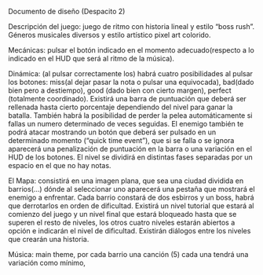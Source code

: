 
Documento de diseño (Despacito 2)

Descripción del juego: juego de ritmo con historia lineal  y  estilo “boss rush”.
Géneros musicales diversos y estilo artístico pixel art colorido.

Mecánicas: pulsar el botón indicado en el momento adecuado(respecto a lo indicado en el HUD que será al ritmo de la música).

Dinámica:  (al pulsar correctamente los) habrá cuatro posibilidades al pulsar los botones: miss(al dejar pasar la nota o pulsar una equivocada), bad(dado bien pero a destiempo), good (dado bien con cierto margen), perfect (totalmente coordinado). Existirá una barra de puntuación que deberá ser rellenada hasta cierto porcentaje dependiendo del nivel para ganar la batalla. También habrá la posibilidad de perder la pelea automáticamente si fallas un numero determinado de veces seguidas. El enemigo también te podrá atacar mostrando un botón que deberá ser pulsado en un determinado momento (“quick time event”), que si se falla o se ignora aparecerá una penalización de puntuación en la barra o una variación en el HUD de los botones.
El nivel se dividirá en distintas fases separadas por un espacio en el que no hay notas.


El Mapa: consistirá en una imagen plana, que sea una ciudad dividida en barrios(…) dónde al seleccionar uno aparecerá una pestaña que mostrará el enemigo a enfrentar. Cada barrio constará de dos esbirros y un boss, habrá que derrotarlos en orden de dificultad. Existirá un nivel tutorial que estará al comienzo del juego y un nivel final que estará bloqueado hasta que se superen el resto de niveles, los otros cuatro niveles estarán abiertos a opción e indicarán el nivel de dificultad. Existirán diálogos entre los niveles que crearán una historia.

Música: main theme, por cada barrio una canción (5) cada una tendrá una variación como mínimo, 



